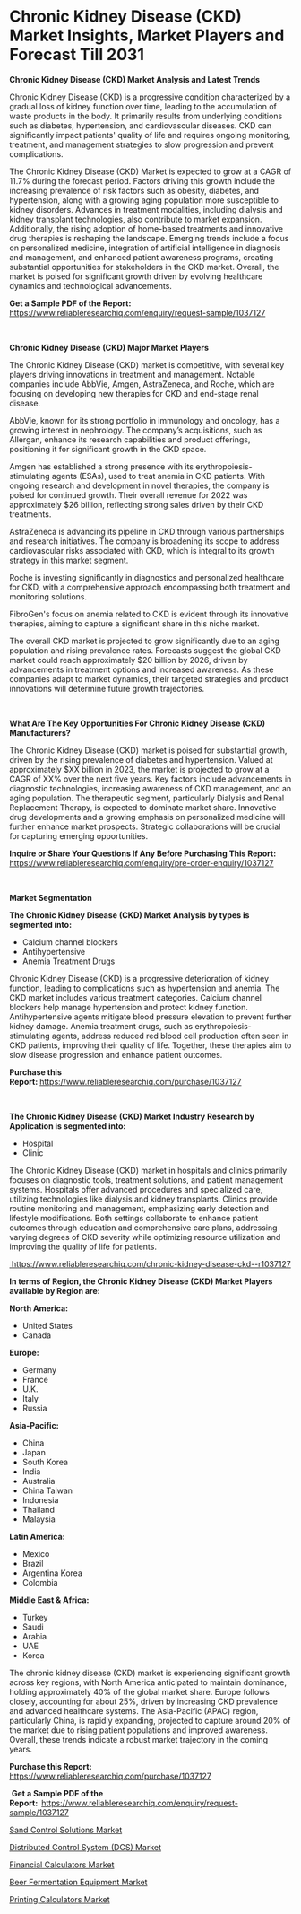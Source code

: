 <p><h1>Chronic Kidney Disease (CKD) Market Insights, Market Players and Forecast Till 2031</h1></p><p><strong>Chronic Kidney Disease (CKD) Market Analysis and Latest Trends</strong></p>
<p><p>Chronic Kidney Disease (CKD) is a progressive condition characterized by a gradual loss of kidney function over time, leading to the accumulation of waste products in the body. It primarily results from underlying conditions such as diabetes, hypertension, and cardiovascular diseases. CKD can significantly impact patients' quality of life and requires ongoing monitoring, treatment, and management strategies to slow progression and prevent complications.</p><p>The Chronic Kidney Disease (CKD) Market is expected to grow at a CAGR of 11.7% during the forecast period. Factors driving this growth include the increasing prevalence of risk factors such as obesity, diabetes, and hypertension, along with a growing aging population more susceptible to kidney disorders. Advances in treatment modalities, including dialysis and kidney transplant technologies, also contribute to market expansion. Additionally, the rising adoption of home-based treatments and innovative drug therapies is reshaping the landscape. Emerging trends include a focus on personalized medicine, integration of artificial intelligence in diagnosis and management, and enhanced patient awareness programs, creating substantial opportunities for stakeholders in the CKD market. Overall, the market is poised for significant growth driven by evolving healthcare dynamics and technological advancements.</p></p>
<p><strong>Get a Sample PDF of the Report:&nbsp;</strong> <a href="https://www.reliableresearchiq.com/enquiry/request-sample/1037127?utm_campaign=1578&utm_medium=2&utm_source=Github&utm_content=ia&utm_term=18102024&utm_id=chronic-kidney-disease-ckd">https://www.reliableresearchiq.com/enquiry/request-sample/1037127</a></p>
<p>&nbsp;</p>
<p><strong>Chronic Kidney Disease (CKD) Major Market Players</strong></p>
<p><p>The Chronic Kidney Disease (CKD) market is competitive, with several key players driving innovations in treatment and management. Notable companies include AbbVie, Amgen, AstraZeneca, and Roche, which are focusing on developing new therapies for CKD and end-stage renal disease.</p><p>AbbVie, known for its strong portfolio in immunology and oncology, has a growing interest in nephrology. The company’s acquisitions, such as Allergan, enhance its research capabilities and product offerings, positioning it for significant growth in the CKD space. </p><p>Amgen has established a strong presence with its erythropoiesis-stimulating agents (ESAs), used to treat anemia in CKD patients. With ongoing research and development in novel therapies, the company is poised for continued growth. Their overall revenue for 2022 was approximately $26 billion, reflecting strong sales driven by their CKD treatments.</p><p>AstraZeneca is advancing its pipeline in CKD through various partnerships and research initiatives. The company is broadening its scope to address cardiovascular risks associated with CKD, which is integral to its growth strategy in this market segment. </p><p>Roche is investing significantly in diagnostics and personalized healthcare for CKD, with a comprehensive approach encompassing both treatment and monitoring solutions. </p><p>FibroGen's focus on anemia related to CKD is evident through its innovative therapies, aiming to capture a significant share in this niche market. </p><p>The overall CKD market is projected to grow significantly due to an aging population and rising prevalence rates. Forecasts suggest the global CKD market could reach approximately $20 billion by 2026, driven by advancements in treatment options and increased awareness. As these companies adapt to market dynamics, their targeted strategies and product innovations will determine future growth trajectories.</p></p>
<p>&nbsp;</p>
<p><strong>What Are The Key Opportunities For Chronic Kidney Disease (CKD) Manufacturers?</strong></p>
<p><p>The Chronic Kidney Disease (CKD) market is poised for substantial growth, driven by the rising prevalence of diabetes and hypertension. Valued at approximately $XX billion in 2023, the market is projected to grow at a CAGR of XX% over the next five years. Key factors include advancements in diagnostic technologies, increasing awareness of CKD management, and an aging population. The therapeutic segment, particularly Dialysis and Renal Replacement Therapy, is expected to dominate market share. Innovative drug developments and a growing emphasis on personalized medicine will further enhance market prospects. Strategic collaborations will be crucial for capturing emerging opportunities.</p></p>
<p><strong>Inquire or Share Your Questions If Any Before Purchasing This Report:</strong> <a href="https://www.reliableresearchiq.com/enquiry/pre-order-enquiry/1037127?utm_campaign=1578&utm_medium=2&utm_source=Github&utm_content=ia&utm_term=18102024&utm_id=chronic-kidney-disease-ckd">https://www.reliableresearchiq.com/enquiry/pre-order-enquiry/1037127</a></p>
<p>&nbsp;</p>
<p><strong>Market Segmentation</strong></p>
<p><strong>The Chronic Kidney Disease (CKD) Market Analysis by types is segmented into:</strong></p>
<p><ul><li>Calcium channel blockers</li><li>Antihypertensive</li><li>Anemia Treatment Drugs</li></ul></p>
<p><p>Chronic Kidney Disease (CKD) is a progressive deterioration of kidney function, leading to complications such as hypertension and anemia. The CKD market includes various treatment categories. Calcium channel blockers help manage hypertension and protect kidney function. Antihypertensive agents mitigate blood pressure elevation to prevent further kidney damage. Anemia treatment drugs, such as erythropoiesis-stimulating agents, address reduced red blood cell production often seen in CKD patients, improving their quality of life. Together, these therapies aim to slow disease progression and enhance patient outcomes.</p></p>
<p><strong>Purchase this Report:&nbsp;</strong><a href="https://www.reliableresearchiq.com/purchase/1037127?utm_campaign=1578&utm_medium=2&utm_source=Github&utm_content=ia&utm_term=18102024&utm_id=chronic-kidney-disease-ckd">https://www.reliableresearchiq.com/purchase/1037127</a></p>
<p>&nbsp;</p>
<p><strong>The Chronic Kidney Disease (CKD) Market Industry Research by Application is segmented into:</strong></p>
<p><ul><li>Hospital</li><li>Clinic</li></ul></p>
<p><p>The Chronic Kidney Disease (CKD) market in hospitals and clinics primarily focuses on diagnostic tools, treatment solutions, and patient management systems. Hospitals offer advanced procedures and specialized care, utilizing technologies like dialysis and kidney transplants. Clinics provide routine monitoring and management, emphasizing early detection and lifestyle modifications. Both settings collaborate to enhance patient outcomes through education and comprehensive care plans, addressing varying degrees of CKD severity while optimizing resource utilization and improving the quality of life for patients.</p></p>
<p><a href="https://www.reliableresearchiq.com/chronic-kidney-disease-ckd--r1037127?utm_campaign=1578&utm_medium=2&utm_source=Github&utm_content=ia&utm_term=18102024&utm_id=chronic-kidney-disease-ckd">&nbsp;https://www.reliableresearchiq.com/chronic-kidney-disease-ckd--r1037127</a></p>
<p><strong>In terms of Region, the Chronic Kidney Disease (CKD) Market Players available by Region are:</strong></p>
<p>
    <p> <strong> North America: </strong>
        <ul>
            <li>United States</li>
            <li>Canada</li>
        </ul>
        </p> 
    <p> <strong> Europe: </strong>
        <ul>
            <li>Germany</li>
            <li>France</li>
            <li>U.K.</li>
            <li>Italy</li>
            <li>Russia</li>
        </ul>
        </p> 
    <p> <strong> Asia-Pacific: </strong>
        <ul>
            <li>China</li>
            <li>Japan</li>
            <li>South Korea</li>
            <li>India</li>
            <li>Australia</li>
            <li>China Taiwan</li>
            <li>Indonesia</li>
            <li>Thailand</li>
            <li>Malaysia</li>
        </ul>
        </p> 
    <p> <strong> Latin America: </strong>
        <ul>
            <li>Mexico</li>
            <li>Brazil</li>
            <li>Argentina Korea</li>
            <li>Colombia</li>
        </ul>
        </p> 
    <p> <strong> Middle East & Africa: </strong>
        <ul>
            <li>Turkey</li>
            <li>Saudi</li>
            <li>Arabia</li>
            <li>UAE</li>
            <li>Korea</li>
        </ul>
    </p>
    </p>
<p><p>The chronic kidney disease (CKD) market is experiencing significant growth across key regions, with North America anticipated to maintain dominance, holding approximately 40% of the global market share. Europe follows closely, accounting for about 25%, driven by increasing CKD prevalence and advanced healthcare systems. The Asia-Pacific (APAC) region, particularly China, is rapidly expanding, projected to capture around 20% of the market due to rising patient populations and improved awareness. Overall, these trends indicate a robust market trajectory in the coming years.</p></p>
<p><strong>Purchase this Report: </strong><a href="https://www.reliableresearchiq.com/purchase/1037127?utm_campaign=1578&utm_medium=2&utm_source=Github&utm_content=ia&utm_term=18102024&utm_id=chronic-kidney-disease-ckd">https://www.reliableresearchiq.com/purchase/1037127</a></p>
<p>&nbsp;<strong>Get a Sample PDF of the Report:&nbsp;&nbsp;</strong><a href="https://www.reliableresearchiq.com/enquiry/request-sample/1037127?utm_campaign=1578&utm_medium=2&utm_source=Github&utm_content=ia&utm_term=18102024&utm_id=chronic-kidney-disease-ckd">https://www.reliableresearchiq.com/enquiry/request-sample/1037127</a></p>
<p><strong></strong></p>
<p><p><a href="https://www.linkedin.com/pulse/sand-control-solutions-market-analysis-product-segmentation-regional-dbaff?utm_campaign=1578&utm_medium=2&utm_source=Github&utm_content=ia&utm_term=18102024&utm_id=chronic-kidney-disease-ckd">Sand Control Solutions Market</a></p><p><a href="https://github.com/LilianFaulkner65/Market-Research-Report-List-1/blob/main/distributed-control-system-dcs-market.md?utm_campaign=1578&utm_medium=2&utm_source=Github&utm_content=ia&utm_term=18102024&utm_id=chronic-kidney-disease-ckd">Distributed Control System (DCS) Market</a></p><p><a href="https://www.linkedin.com/pulse/competitive-intelligence-financial-calculators-market-kmfue?utm_campaign=1578&utm_medium=2&utm_source=Github&utm_content=ia&utm_term=18102024&utm_id=chronic-kidney-disease-ckd">Financial Calculators Market</a></p><p><a href="https://www.linkedin.com/pulse/disruption-innovation-beer-fermentation-equipment-industry-market-x26lf?utm_campaign=1578&utm_medium=2&utm_source=Github&utm_content=ia&utm_term=18102024&utm_id=chronic-kidney-disease-ckd">Beer Fermentation Equipment Market</a></p><p><a href="https://www.linkedin.com/pulse/global-printing-calculators-market-size-trends-analysis-frexe?utm_campaign=1578&utm_medium=2&utm_source=Github&utm_content=ia&utm_term=18102024&utm_id=chronic-kidney-disease-ckd">Printing Calculators Market</a></p></p>